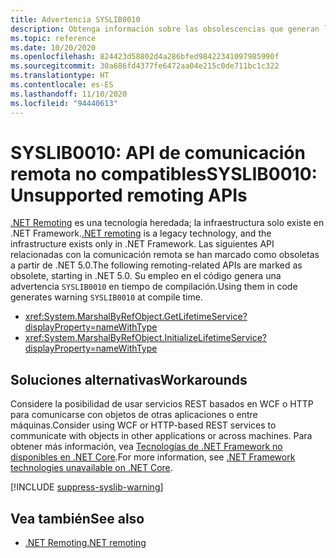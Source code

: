 ```yaml
---
title: Advertencia SYSLIB0010
description: Obtenga información sobre las obsolescencias que generan la advertencia en tiempo de compilación SYSLIB0010.
ms.topic: reference
ms.date: 10/20/2020
ms.openlocfilehash: 824423d58802d4a286bfed98422341097985990f
ms.sourcegitcommit: 30a686fd4377fe6472aa04e215c0de711bc1c322
ms.translationtype: HT
ms.contentlocale: es-ES
ms.lasthandoff: 11/10/2020
ms.locfileid: "94440613"
---
```

# <a name="syslib0010-unsupported-remoting-apis"></a><span data-ttu-id="35d74-103">SYSLIB0010: API de comunicación remota no compatibles</span><span class="sxs-lookup"><span data-stu-id="35d74-103">SYSLIB0010: Unsupported remoting APIs</span></span>

<span data-ttu-id="35d74-104">[.NET Remoting](/previous-versions/dotnet/netframework-1.1/kwdt6w2k(v=vs.71)) es una tecnología heredada; la infraestructura solo existe en .NET Framework.</span><span class="sxs-lookup"><span data-stu-id="35d74-104">[.NET remoting](/previous-versions/dotnet/netframework-1.1/kwdt6w2k(v=vs.71)) is a legacy technology, and the infrastructure exists only in .NET Framework.</span></span> <span data-ttu-id="35d74-105">Las siguientes API relacionadas con la comunicación remota se han marcado como obsoletas a partir de .NET 5.0.</span><span class="sxs-lookup"><span data-stu-id="35d74-105">The following remoting-related APIs are marked as obsolete, starting in .NET 5.0.</span></span> <span data-ttu-id="35d74-106">Su empleo en el código genera una advertencia `SYSLIB0010` en tiempo de compilación.</span><span class="sxs-lookup"><span data-stu-id="35d74-106">Using them in code generates warning `SYSLIB0010` at compile time.</span></span>

- <xref:System.MarshalByRefObject.GetLifetimeService?displayProperty=nameWithType>
- <xref:System.MarshalByRefObject.InitializeLifetimeService?displayProperty=nameWithType>

## <a name="workarounds"></a><span data-ttu-id="35d74-107">Soluciones alternativas</span><span class="sxs-lookup"><span data-stu-id="35d74-107">Workarounds</span></span>

<span data-ttu-id="35d74-108">Considere la posibilidad de usar servicios REST basados en WCF o HTTP para comunicarse con objetos de otras aplicaciones o entre máquinas.</span><span class="sxs-lookup"><span data-stu-id="35d74-108">Consider using WCF or HTTP-based REST services to communicate with objects in other applications or across machines.</span></span> <span data-ttu-id="35d74-109">Para obtener más información, vea [Tecnologías de .NET Framework no disponibles en .NET Core](../porting/net-framework-tech-unavailable.md).</span><span class="sxs-lookup"><span data-stu-id="35d74-109">For more information, see [.NET Framework technologies unavailable on .NET Core](../porting/net-framework-tech-unavailable.md).</span></span>

[!INCLUDE [suppress-syslib-warning](../../../includes/suppress-syslib-warning.md)]

## <a name="see-also"></a><span data-ttu-id="35d74-110">Vea también</span><span class="sxs-lookup"><span data-stu-id="35d74-110">See also</span></span>

- <span data-ttu-id="35d74-111">[.NET Remoting](/previous-versions/dotnet/netframework-1.1/kwdt6w2k(v=vs.71))</span><span class="sxs-lookup"><span data-stu-id="35d74-111">[.NET remoting](/previous-versions/dotnet/netframework-1.1/kwdt6w2k(v=vs.71))</span></span>
